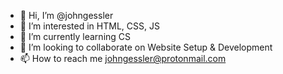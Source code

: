- 👋 Hi, I’m @johngessler
- 👀 I’m interested in HTML, CSS, JS
- 🌱 I’m currently learning CS
- 💞️ I’m looking to collaborate on Website Setup & Development
- 📫 How to reach me johngessler@protonmail.com

<!---
johngessler/johngessler is a ✨ special ✨ repository because its `README.md` (this file) appears on your GitHub profile.
You can click the Preview link to take a look at your changes.
--->
